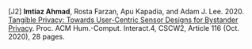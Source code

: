 [J2] **Imtiaz Ahmad**, Rosta Farzan, Apu Kapadia, and Adam J. Lee. 2020. [Tangible Privacy: Towards User-Centric Sensor Designs for Bystander Privacy](https://people.cs.pitt.edu/~adamlee/pubs/2020/ahmad2020cscw.pdf). Proc. ACM Hum.-Comput. Interact.4, CSCW2, Article 116 (Oct. 2020), 28 pages.


